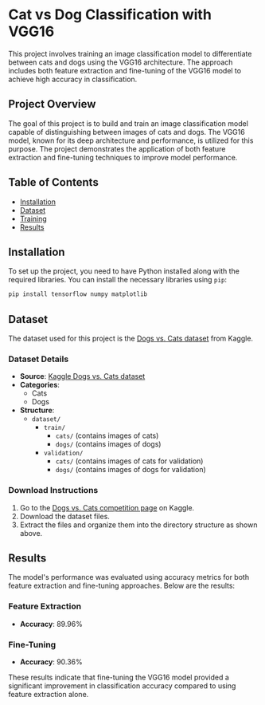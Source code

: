 
# Cat vs Dog Classification with VGG16

This project involves training an image classification model to differentiate between cats and dogs using the VGG16 architecture. The approach includes both feature extraction and fine-tuning of the VGG16 model to achieve high accuracy in classification.

## Project Overview

The goal of this project is to build and train an image classification model capable of distinguishing between images of cats and dogs. The VGG16 model, known for its deep architecture and performance, is utilized for this purpose. The project demonstrates the application of both feature extraction and fine-tuning techniques to improve model performance.

## Table of Contents

- [Installation](#installation)
- [Dataset](#dataset)
- [Training](#training)
- [Results](#results)

## Installation

To set up the project, you need to have Python installed along with the required libraries. You can install the necessary libraries using `pip`:

```bash
pip install tensorflow numpy matplotlib
```
## Dataset

The dataset used for this project is the [Dogs vs. Cats dataset](https://www.kaggle.com/c/dogs-vs-cats) from Kaggle. 

### Dataset Details
- **Source**: [Kaggle Dogs vs. Cats dataset](https://www.kaggle.com/c/dogs-vs-cats)
- **Categories**: 
  - Cats
  - Dogs
- **Structure**:
  - `dataset/`
    - `train/`
      - `cats/` (contains images of cats)
      - `dogs/` (contains images of dogs)
    - `validation/`
      - `cats/` (contains images of cats for validation)
      - `dogs/` (contains images of dogs for validation)
  
### Download Instructions
1. Go to the [Dogs vs. Cats competition page](https://www.kaggle.com/c/dogs-vs-cats) on Kaggle.
2. Download the dataset files.
3. Extract the files and organize them into the directory structure as shown above.

## Results

The model's performance was evaluated using accuracy metrics for both feature extraction and fine-tuning approaches. Below are the results:

### Feature Extraction
- **Accuracy**: 89.96%

### Fine-Tuning
- **Accuracy**: 90.36%

These results indicate that fine-tuning the VGG16 model provided a significant improvement in classification accuracy compared to using feature extraction alone.
